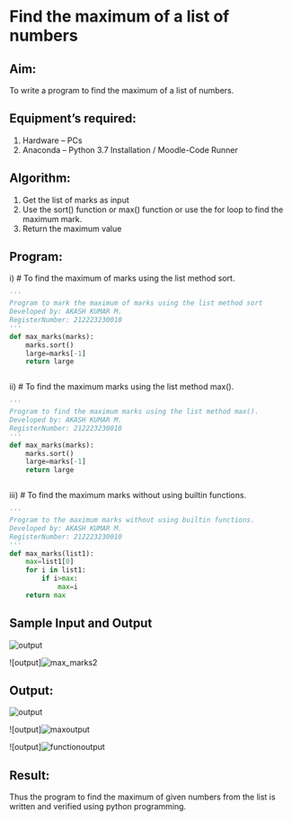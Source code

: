 # Find the maximum of a list of numbers
## Aim:
To write a program to find the maximum of a list of numbers.
## Equipment’s required:
1.	Hardware – PCs
2.	Anaconda – Python 3.7 Installation / Moodle-Code Runner
## Algorithm:
1.	Get the list of marks as input
2.	Use the sort() function or max() function or use the for loop to find the maximum mark.
3.	Return the maximum value
## Program:

i)	# To find the maximum of marks using the list method sort.
```Python
''' 
Program to mark the maximum of marks using the list method sort
Developed by: AKASH KUMAR M.
RegisterNumber: 212223230010
'''
def max_marks(marks):
    marks.sort()
    large=marks[-1]
    return large



```

ii) # To find the maximum marks using the list method max().
```Python
''' 
Program to find the maximum marks using the list method max().
Developed by: AKASH KUMAR M.
RegisterNumber: 212223230010 
'''
def max_marks(marks):
    marks.sort()
    large=marks[-1]
    return large



```

iii) # To find the maximum marks without using builtin functions.
```Python
''' 
Program to the maximum marks without using builtin functions.
Developed by: AKASH KUMAR M.
RegisterNumber: 212223230010
'''
def max_marks(list1):
    max=list1[0]
    for i in list1:
        if i>max:
            max=i
    return max


```
## Sample Input and Output
![output](https://github.com/akash7812/FindMaximum/assets/146819826/7cc2722a-67e8-4de9-b5a3-5d0c35fb3f0a)

![output]![max_marks2](https://github.com/akash7812/FindMaximum/assets/146819826/fe7858b7-5f33-4a3a-9474-e3022d412e84)


## Output:
![output](https://github.com/akash7812/FindMaximum/assets/146819826/4404cc51-0351-4e0a-a5df-80493c7264e0)

![output]![maxoutput](https://github.com/akash7812/FindMaximum/assets/146819826/9d2c8578-f57c-4aa3-a35a-9c4b82b2a215)

![output]![functionoutput](https://github.com/akash7812/FindMaximum/assets/146819826/2f8e3d7e-5b65-468f-b1d9-51b51edef81b)


## Result:
Thus the program to find the maximum of given numbers from the list is written and verified using python programming.
